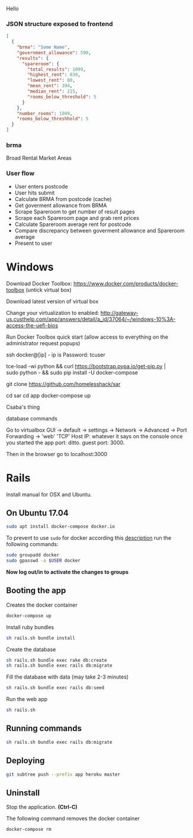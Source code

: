 Hello

### JSON structure exposed to frontend

```json
[
  {
    "brma": "Some Name",
    "government_allowance": 590,
    "results": {
      "spareroom": {
        "total_results": 1099,
        "highest_rent": 830,
        "lowest_rent": 80,
        "mean_rent": 394,
        "median_rent": 215,
        "rooms_below_threshold": 5
      }
    },
    "number_rooms": 1099,
    "rooms_below_threshhold": 5
  }
]
```

### brma
Broad Rental Market Areas

### User flow

* User enters postcode
* User hits submit
* Calculate BRMA from postcode (cache)
* Get goverment allowance from BRMA
* Scrape Spareroom to get number of result pages
* Scrape each Spareroom page and grab rent prices
* Calculate Spareroom average rent for postcode
* Compare discrepancy between goverment allowance and Spareroom average
* Present to user

# Windows

Download Docker Toolbox: https://www.docker.com/products/docker-toolbox
(untick virtual box)

Download latest version of virtual box

Change your virtualization to enabled: http://gateway-us.custhelp.com/app/answers/detail/a_id/37064/~/windows-10%3A-access-the-uefi-bios

Run Docker Toolbox quick start (allow access to everything on the administrator request popups)

ssh docker@[ip] - ip is 
Password: tcuser

tce-load -wi python && curl https://bootstrap.pypa.io/get-pip.py | \
  sudo python - && sudo pip install -U docker-compose

git clone https://github.com/homelesshack/sar

cd sar
cd app
docker-compose up

Csaba's thing

database commands

Go to virtualbox GUI -> default -> settings -> Network -> Advanced -> Port Forwarding -> 'web' 'TCP' Host IP: whatever it says on the console once you started the app port: ditto. guest port: 3000.

Then in the browser go to localhost:3000


# Rails

Install manual for OSX and Ubuntu.

## On Ubuntu 17.04
```sh
sudo apt install docker-compose docker.io
```
To prevent to use `sudo` for docker according this [description](https://askubuntu.com/questions/477551/how-can-i-use-docker-without-sudo) run the following commands:
```sh
sudo groupadd docker
sudo gpasswd -a $USER docker
```
**Now log out/in to activate the changes to groups**

## Booting the app

Creates the docker container
```sh
docker-compose up
```

Install ruby bundles
```sh
sh rails.sh bundle install
```

Create the database
```sh
sh rails.sh bundle exec rake db:create
sh rails.sh bundle exec rails db:migrate
```

Fill the database with data (may take 2-3 minutes)
```sh
sh rails.sh bundle exec rails db:seed
```

Run the web app
```sh
sh rails.sh
```

## Running commands

```sh
sh rails.sh bundle exec rails db:migrate
```

## Deploying

```sh
git subtree push --prefix app heroku master
```

## Uninstall
Stop the application. **(Ctrl-C)**

The following command removes the docker container
```sh
docker-compose rm
```
